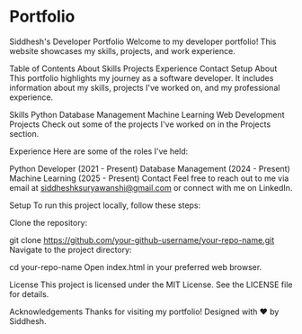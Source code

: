 # Portfolio
Siddhesh's Developer Portfolio
Welcome to my developer portfolio! This website showcases my skills, projects, and work experience.

Table of Contents
About
Skills
Projects
Experience
Contact
Setup
About
This portfolio highlights my journey as a software developer. It includes information about my skills, projects I've worked on, and my professional experience.

Skills
Python
Database Management
Machine Learning
Web Development
Projects
Check out some of the projects I've worked on in the Projects section.

Experience
Here are some of the roles I've held:

Python Developer (2021 - Present)
Database Management (2024 - Present)
Machine Learning (2025 - Present)
Contact
Feel free to reach out to me via email at siddheshksuryawanshi@gmail.com or connect with me on LinkedIn.

Setup
To run this project locally, follow these steps:

Clone the repository:

git clone https://github.com/your-github-username/your-repo-name.git
Navigate to the project directory:

cd your-repo-name
Open index.html in your preferred web browser.

License
This project is licensed under the MIT License. See the LICENSE file for details.

Acknowledgements
Thanks for visiting my portfolio! Designed with ❤️ by Siddhesh.

